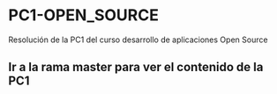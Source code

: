 # PC1-OPEN_SOURCE
Resolución de la PC1 del curso desarrollo de aplicaciones Open Source

## Ir a la rama master para ver el contenido de la PC1
```